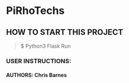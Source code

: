 # PiRhoTechs

## HOW TO START THIS PROJECT

> $ Python3 Flask Run

### USER INSTRUCTIONS:

#### AUTHORS: Chris Barnes
